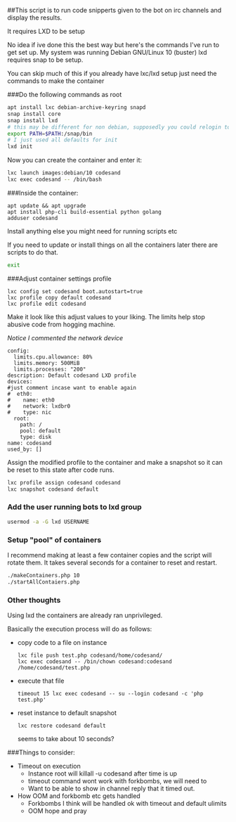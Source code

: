 ##This script is to run code snipperts given to the bot on irc channels and display the results.

It requires LXD to be setup


No idea if ive done this the best way but here's the commands I've run to get set up. My system was running Debian GNU/Linux 10 (buster)
lxd requires snap to be setup.

You can skip much of this if you already have lxc/lxd setup just need the commands to make the container

###Do the following commands as root
```bash
apt install lxc debian-archive-keyring snapd
snap install core
snap install lxd
# this may be different for non debian, supposedly you could relogin too
export PATH=$PATH:/snap/bin
# I just used all defaults for init
lxd init
```
Now you can create the container and enter it:
```bash
lxc launch images:debian/10 codesand
lxc exec codesand -- /bin/bash
```

###Inside the container:

```
apt update && apt upgrade
apt install php-cli build-essential python golang
adduser codesand
```
Install anything else you might need for running scripts etc

If you need to update or install things on all the containers later there are scripts to do that. 
```bash
exit
```

###Adjust container settings profile
```
lxc config set codesand boot.autostart=true
lxc profile copy default codesand
lxc profile edit codesand
```
Make it look like this adjust values to your liking.
The limits help stop abusive code from hogging machine.

*Notice I commented the network device*
```
config:
  limits.cpu.allowance: 80%
  limits.memory: 500MiB
  limits.processes: "200"
description: Default codesand LXD profile
devices:
#just comment incase want to enable again
#  eth0:
#    name: eth0
#    network: lxdbr0
#    type: nic
  root:
    path: /
    pool: default
    type: disk
name: codesand
used_by: []
```
Assign the modified profile to the container and make a snapshot so it can be reset to this state after code runs.

```bash
lxc profile assign codesand codesand
lxc snapshot codesand default
```

### Add the user running bots to lxd group
```bash
usermod -a -G lxd USERNAME
```

### Setup "pool" of containers
I recommend making at least a few container copies and the script will rotate them. It takes several seconds for a container to reset and restart.

```bash
./makeContainers.php 10
./startAllContaiers.php
```

### Other thoughts
Using lxd the containers are already ran unprivileged.


Basically the execution process will do as follows:
* copy code to a file on instance
  ```
  lxc file push test.php codesand/home/codesand/
  lxc exec codesand -- /bin/chown codesand:codesand /home/codesand/test.php
  ```
* execute that file
  ```
  timeout 15 lxc exec codesand -- su --login codesand -c 'php test.php'
  ```
* reset instance to default snapshot
  ```
  lxc restore codesand default
  ```
  seems to take about 10 seconds?


###Things to consider:
* Timeout on execution
  * Instance root will killall -u codesand after time is up
  * timeout command wont work with forkbombs, we will need to 
  * Want to be able to show in channel reply that it timed out.
* How OOM and forkbomb etc gets handled
  * Forkbombs I think will be handled ok with timeout and default ulimits
  * OOM hope and pray
